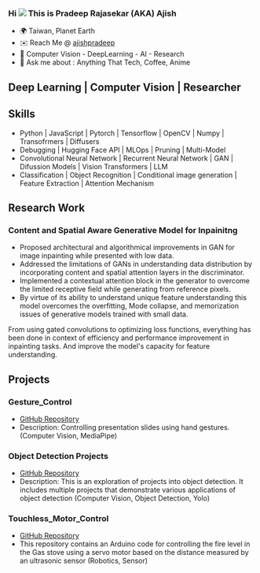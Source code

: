 ### Hi ![](https://user-images.githubusercontent.com/18350557/176309783-0785949b-9127-417c-8b55-ab5a4333674e.gif) This is Pradeep Rajasekar (AKA) Ajish

* 🌍 Taiwan, Planet Earth
* ✉️ Reach Me @ [ajishpradeep](https://www.linkedin.com/in/ajishpradeep/)
* 🔭 Computer Vision - DeepLearning - AI - Research
* 💬 Ask me about : Anything That Tech, Coffee, Anime
  
## Deep Learning | Computer Vision | Researcher
## Skills
- Python | JavaScript | Pytorch | Tensorflow | OpenCV | Numpy | Transofrmers | Diffusers 
- Debugging | Hugging Face API | MLOps | Pruning | Multi-Model
- Convolutional  Neural Network | Recurrent Neural Network | GAN | Difussion Models | Vision Transformers | LLM 
- Classification | Object Recognition | Conditional image generation | Feature Extraction | Attention Mechanism

## Research Work
### Content and Spatial Aware Generative Model for Inpainitng
- Proposed architectural and algorithmical improvements in GAN for image inpainting while presented with low data.
- Addressed the limitations of GANs in understanding data distribution by incorporating content and spatial attention layers in the discriminator.
- Implemented a contextual attention block in the generator to overcome the limited receptive field while generating from reference pixels.
- By virtue of its ability to understand unique feature understanding this model overcomes the overfitting, Mode collapse, and memorization issues of generative models trained with small data.

From using gated convolutions to optimizing loss functions, everything has been done in context of efficiency and performance improvement in inpainting tasks. And improve the model's capacity for feature understanding.

## Projects

### Gesture_Control

- [GitHub Repository](https://github.com/Ajishpradeep/GestureControl)
- Description: Controlling presentation slides using hand gestures. (Computer Vision, MediaPipe)

### Object Detection Projects

- [GitHub Repository](https://github.com/Ajishpradeep/Object_Detection_YoloV8)
- Description:  This is an exploration of projects into object detection. It includes multiple projects that demonstrate various applications of object detection (Computer Vision, Object Detection, Yolo)

### Touchless_Motor_Control

- [GitHub Repository](https://github.com/Ajishpradeep/Touchless_Motor_Control)
- This repository contains an Arduino code for controlling the fire level in the Gas stove using a servo motor based on the distance measured by an ultrasonic sensor (Robotics, Sensor)


<!--
**Ajishpradeep/Ajishpradeep** is a ✨ _special_ ✨ repository because its `README.md` (this file) appears on your GitHub profile.

Here are some ideas to get you started:

- 🔭 I’m currently working on ...
- 🌱 I’m currently learning ...
- 👯 I’m looking to collaborate on ...
- 🤔 I’m looking for help with ...
- 💬 Ask me about ...
- 📫 How to reach me: ...
- 😄 Pronouns: ...
- ⚡ Fun fact: ...
-->
